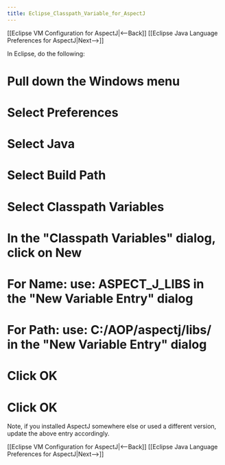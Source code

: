 ```yaml
---
title: Eclipse_Classpath_Variable_for_AspectJ
---
```

[[Eclipse VM Configuration for AspectJ|<--Back]] [[Eclipse Java Language Preferences for AspectJ|Next-->]]

In Eclipse, do the following:
# Pull down the **Windows** menu
# Select **Preferences**
# Select **Java**
# Select **Build Path**
# Select **Classpath Variables**
# In the "Classpath Variables" dialog, click on **New**
# For **Name:** use: ASPECT_J_LIBS in the "New Variable Entry" dialog
# For **Path:** use: C:/AOP/aspectj/libs/ in the "New Variable Entry" dialog
# Click **OK**
# Click **OK**

Note, if you installed AspectJ somewhere else or used a different version, update the above entry accordingly.

[[Eclipse VM Configuration for AspectJ|<--Back]] [[Eclipse Java Language Preferences for AspectJ|Next-->]]